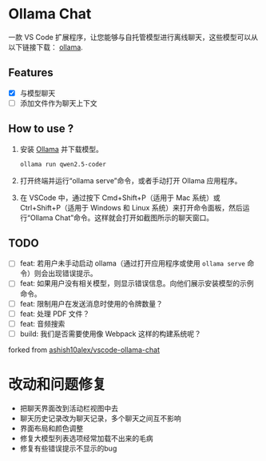 # Ollama Chat

一款 VS Code 扩展程序，让您能够与自托管模型进行离线聊天，这些模型可以从以下链接下载： [ollama](https://ollama.com/download).

## Features

- [x] 与模型聊天
- [ ] 添加文件作为聊天上下文

## How to use ?

1. 安装 [Ollama](https://ollama.com/download) 并下载模型。

    ```bash
    ollama run qwen2.5-coder
    ```

2. 打开终端并运行“ollama serve”命令，或者手动打开 Ollama 应用程序。
3. 在 VSCode 中，通过按下 Cmd+Shift+P（适用于 Mac 系统）或 Ctrl+Shift+P（适用于 Windows 和 Linux 系统）来打开命令面板，然后运行“Ollama Chat”命令。这样就会打开如截图所示的聊天窗口。

## TODO

* [ ] feat:  若用户未手动启动 ollama（通过打开应用程序或使用 `ollama serve` 命令）则会出现错误提示。
* [ ] feat:  如果用户没有相关模型，则显示错误信息。向他们展示安装模型的示例命令。
* [ ] feat:  限制用户在发送消息时使用的令牌数量？
* [ ] feat:  处理 PDF 文件？
* [ ] feat:  音频搜索
* [ ] build: 我们是否需要使用像 Webpack 这样的构建系统呢？

forked from [ashish10alex/vscode-ollama-chat](https://github.com/ashish10alex/vscode-ollama-chat)

# 改动和问题修复
- 把聊天界面改到活动栏视图中去
- 聊天历史记录改为聊天记录，多个聊天之间互不影响
- 界面布局和颜色调整
- 修复大模型列表选项经常加载不出来的毛病
- 修复有些错误提示不显示的bug
